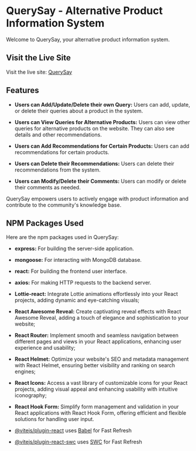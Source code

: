 # QuerySay - Alternative Product Information System

Welcome to QuerySay, your alternative product information system.

## Visit the Live Site

Visit the live site: [QuerySay](https://assignment-11-f6ebc.web.app/)

## Features

- **Users can Add/Update/Delete their own Query:** Users can add, update, or
  delete their queries about a product in the system.

- **Users can View Queries for Alternative Products:** Users can view other
  queries for alternative products on the website. They can also see details and
  other recommendations.

- **Users can Add Recommendations for Certain Products:** Users can add
  recommendations for certain products.

- **Users can Delete their Recommendations:** Users can delete their
  recommendations from the system.

- **Users can Modify/Delete their Comments:** Users can modify or delete their
  comments as needed.

QuerySay empowers users to actively engage with product information and
contribute to the community's knowledge base.

## NPM Packages Used

Here are the npm packages used in QuerySay:

- **express:** For building the server-side application.
- **mongoose:** For interacting with MongoDB database.
- **react:** For building the frontend user interface.
- **axios:** For making HTTP requests to the backend server.
- **Lottie-react:** Integrate Lottie animations effortlessly into your React
  projects, adding dynamic and eye-catching visuals;
- **React Awesome Reveal:** Create captivating reveal effects with React Awesome
  Reveal, adding a touch of elegance and sophistication to your website;
- **React Router:** Implement smooth and seamless navigation between different
  pages and views in your React applications, enhancing user experience and
  usability;
- **React Helmet:** Optimize your website's SEO and metadata management with
  React Helmet, ensuring better visibility and ranking on search engines;
- **React Icons:** Access a vast library of customizable icons for your React
  projects, adding visual appeal and enhancing usability with intuitive
  iconography;
- **React Hook Form:** Simplify form management and validation in your React
  applications with React Hook Form, offering efficient and flexible solutions
  for handling user input.

- [@vitejs/plugin-react](https://github.com/vitejs/vite-plugin-react/blob/main/packages/plugin-react/README.md)
  uses [Babel](https://babeljs.io/) for Fast Refresh
- [@vitejs/plugin-react-swc](https://github.com/vitejs/vite-plugin-react-swc)
  uses [SWC](https://swc.rs/) for Fast Refresh
